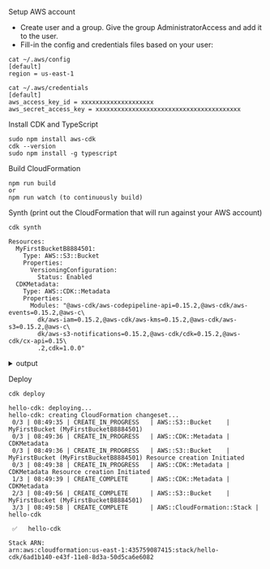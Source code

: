Setup AWS account
* Create user and a group. Give the group AdministratorAccess and add it to the user.
* Fill-in the config and credentials files based on your user:

```
cat ~/.aws/config
[default]
region = us-east-1

cat ~/.aws/credentials
[default]
aws_access_key_id = xxxxxxxxxxxxxxxxxxxx
aws_secret_access_key = xxxxxxxxxxxxxxxxxxxxxxxxxxxxxxxxxxxxxxxx
```

Install CDK and TypeScript
```
sudo npm install aws-cdk
cdk --version
sudo npm install -g typescript
```

Build CloudFormation
```
npm run build
or
npm run watch (to continuously build)
```

Synth (print out the CloudFormation that will run against your AWS account)
```
cdk synth

Resources:
  MyFirstBucketB8884501:
    Type: AWS::S3::Bucket
    Properties:
      VersioningConfiguration:
        Status: Enabled
  CDKMetadata:
    Type: AWS::CDK::Metadata
    Properties:
      Modules: "@aws-cdk/aws-codepipeline-api=0.15.2,@aws-cdk/aws-events=0.15.2,@aws-c\
        dk/aws-iam=0.15.2,@aws-cdk/aws-kms=0.15.2,@aws-cdk/aws-s3=0.15.2,@aws-c\
        dk/aws-s3-notifications=0.15.2,@aws-cdk/cdk=0.15.2,@aws-cdk/cx-api=0.15\
        .2,cdk=1.0.0"
```

<details><summary>output</summary>

```
Resources:
  MyFirstBucketB8884501:
    Type: AWS::S3::Bucket
    Properties:
      VersioningConfiguration:
        Status: Enabled
  CDKMetadata:
    Type: AWS::CDK::Metadata
    Properties:
      Modules: "@aws-cdk/aws-codepipeline-api=0.15.2,@aws-cdk/aws-events=0.15.2,@aws-c\
        dk/aws-iam=0.15.2,@aws-cdk/aws-kms=0.15.2,@aws-cdk/aws-s3=0.15.2,@aws-c\
        dk/aws-s3-notifications=0.15.2,@aws-cdk/cdk=0.15.2,@aws-cdk/cx-api=0.15\
        .2,cdk=1.0.0"
```

</details>

Deploy
```
cdk deploy

hello-cdk: deploying...
hello-cdk: creating CloudFormation changeset...
 0/3 | 08:49:35 | CREATE_IN_PROGRESS   | AWS::S3::Bucket    | MyFirstBucket (MyFirstBucketB8884501)
 0/3 | 08:49:36 | CREATE_IN_PROGRESS   | AWS::CDK::Metadata | CDKMetadata
 0/3 | 08:49:36 | CREATE_IN_PROGRESS   | AWS::S3::Bucket    | MyFirstBucket (MyFirstBucketB8884501) Resource creation Initiated
 0/3 | 08:49:38 | CREATE_IN_PROGRESS   | AWS::CDK::Metadata | CDKMetadata Resource creation Initiated
 1/3 | 08:49:39 | CREATE_COMPLETE      | AWS::CDK::Metadata | CDKMetadata
 2/3 | 08:49:56 | CREATE_COMPLETE      | AWS::S3::Bucket    | MyFirstBucket (MyFirstBucketB8884501)
 3/3 | 08:49:58 | CREATE_COMPLETE      | AWS::CloudFormation::Stack | hello-cdk

 ✅   hello-cdk

Stack ARN:
arn:aws:cloudformation:us-east-1:435759087415:stack/hello-cdk/6ad1b140-e43f-11e8-8d3a-50d5ca6e6082
```
